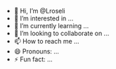 - 👋 Hi, I’m @Lroseli
- 👀 I’m interested in ...
- 🌱 I’m currently learning ...
- 💞️ I’m looking to collaborate on ...
- 📫 How to reach me ...
- 😄 Pronouns: ...
- ⚡ Fun fact: ...

<!---
Lroseli/Lroseli is a ✨ special ✨ repository because its `README.md` (this file) appears on your GitHub profile.
You can click the Preview link to take a look at your changes.
--->
